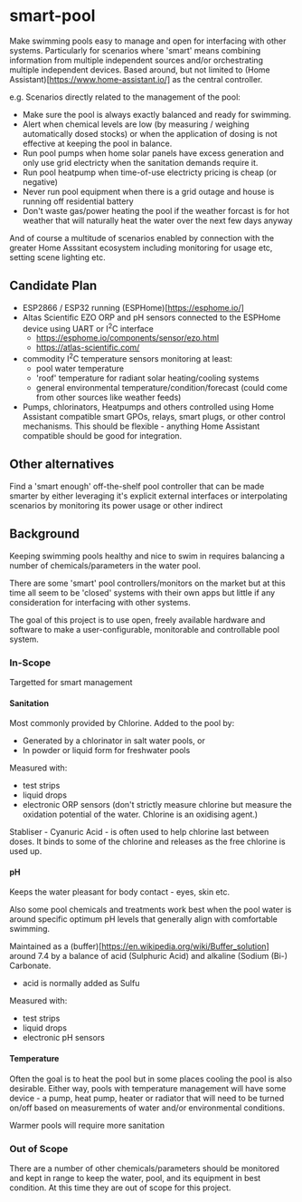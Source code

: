 # smart-pool
Make swimming pools easy to manage and open for interfacing with other systems. Particularly for scenarios where 'smart' means combining information from multiple independent sources and/or orchestrating multiple independent devices. Based around, but not limited to (Home Assistant)[https://www.home-assistant.io/] as the central controller.

e.g. Scenarios directly related to the management of the pool:
* Make sure the pool is always exactly balanced and ready for swimming.
* Alert when chemical levels are low (by measuring / weighing automatically dosed stocks) or when the application of dosing is not effective at keeping the pool in balance.
* Run pool pumps when home solar panels have excess generation and only use grid electricty when the sanitation demands require it.
* Run pool heatpump when time-of-use electricty pricing is cheap (or negative)
* Never run pool equipment when there is a grid outage and house is running off residential battery
* Don't waste gas/power heating the pool if the weather forcast is for hot weather that will naturally heat the water over the next few days anyway

And of course a multitude of scenarios enabled by connection with the greater Home Asssitant ecosystem including monitoring for usage etc, setting scene lighting etc.

## Candidate Plan

* ESP2866 / ESP32 running (ESPHome)[https://esphome.io/]
* Altas Scientific EZO ORP and pH sensors connected to the ESPHome device using UART or I<sup>2</sup>C interface
  * https://esphome.io/components/sensor/ezo.html
  * https://atlas-scientific.com/
* commodity I<sup>2</sup>C temperature sensors monitoring at least:
  * pool water temperature
  * 'roof' temperature for radiant solar heating/cooling systems
  * general environmental temperature/condition/forecast (could come from other sources like weather feeds)
* Pumps, chlorinators, Heatpumps and others controlled using Home Assistant compatible smart GPOs, relays, smart plugs, or other control mechanisms. This should be flexible - anything Home Assistant compatible should be good for integration.

## Other alternatives
Find a 'smart enough' off-the-shelf pool controller that can be made smarter by either leveraging it's explicit external interfaces or interpolating scenarios by monitoring its power usage or other indirect 

## Background
Keeping swimming pools healthy and nice to swim in requires balancing a number of chemicals/parameters in the water pool. 

There are some 'smart' pool controllers/monitors on the market but at this time all seem to be 'closed' systems with their own apps but little if any consideration for interfacing with other systems.

The goal of this project is to use open, freely available hardware and software to make a user-configurable, monitorable and controllable pool system.

### In-Scope
Targetted for smart management

#### Sanitation
Most commonly provided by Chlorine. Added to the pool by:
  * Generated by a chlorinator in salt water pools, or
  * In powder or liquid form for freshwater pools

Measured with:
  * test strips
  * liquid drops
  * electronic ORP sensors (don't strictly measure chlorine but measure the oxidation potential of the water. Chlorine is an oxidising agent.)

Stabliser - Cyanuric Acid - is often used to help chlorine last between doses. It binds to some of the chlorine and releases as the free chlorine is used up.

#### pH
Keeps the water pleasant for body contact - eyes, skin etc.

Also some pool chemicals and treatments work best when the pool water is around specific optimum pH levels that generally align with comfortable swimming.

Maintained as a (buffer)[https://en.wikipedia.org/wiki/Buffer_solution] around 7.4 by a balance of acid (Sulphuric Acid) and alkaline (Sodium (Bi-) Carbonate.
  * acid is normally added as Sulfu 

Measured with:
  * test strips
  * liquid drops
  * electronic pH sensors

#### Temperature

Often the goal is to heat the pool but in some places cooling the pool is also desirable. Either way, pools with temperature management will have some device - a pump, heat pump, heater or radiator that will need to be turned on/off based on measurements of water and/or environmental conditions.

Warmer pools will require more sanitation


### Out of Scope

There are a number of other chemicals/parameters should be monitored and kept in range to keep the water, pool, and its equipment in best condition. At this time they are out of scope for this project.
